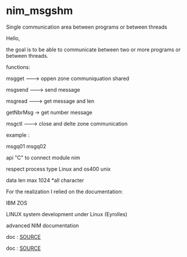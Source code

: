 # nim_msgshm
Single communication area between programs or between threads 

Hello,

the goal is to be able to communicate between two or more programs or between threads.

functions:  
  
msgget  ---> oppen zone communiquation  shared  
  
msgsend ---> send message  
  
msgread ---> get message and len   
  
getNbrMsg -> get number message  
  
  
msgctl  --->  close and delte zone communication  
  
  
example :  
  
msgq01 msgq02  
  
  
api "C"  to connect module nim<br>   
  
respect process type Linux and os400 unix   
  
data len max 1024 *all character  
  
  
For the realization I relied on the documentation: 

IBM ZOS 

LINUX system development under Linux (Eyrolles) 

advanced NIM documentation  


doc : [SOURCE](https://github.com/AS400JPLPC/nim_msgshm/blob/master/exemple/msgq01.nim)

doc : [SOURCE](https://github.com/AS400JPLPC/nim_msgshm/blob/master/exemple/msgq02.nim)
